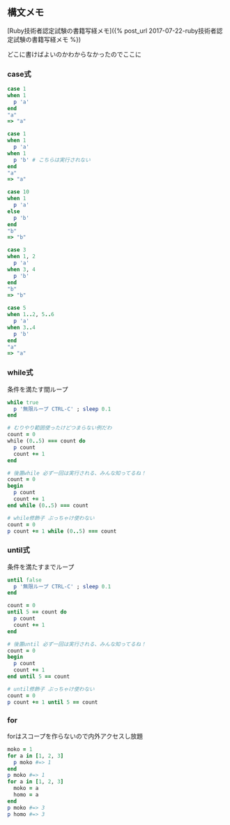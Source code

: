 ## 構文メモ

[Ruby技術者認定試験の書籍写経メモ]({% post_url 2017-07-22-ruby技術者認定試験の書籍写経メモ %})

どこに書けばよいのかわからなかったのでここに

### case式

```ruby
case 1
when 1
  p 'a'
end
"a"
=> "a"

case 1
when 1
  p 'a'
when 1
  p 'b' # こちらは実行されない
end
"a"
=> "a"

case 10
when 1
  p 'a'
else
  p 'b'
end
"b"
=> "b"

case 3
when 1, 2
  p 'a'
when 3, 4
  p 'b'
end
"b"
=> "b"

case 5
when 1..2, 5..6
  p 'a'
when 3..4
  p 'b'
end
"a"
=> "a"
```

### while式

条件を満たす間ループ

```ruby
while true
  p '無限ループ CTRL-C' ; sleep 0.1
end

# むりやり範囲使ったけどつまらない例だわ
count = 0
while (0..5) === count do
  p count
  count += 1
end

# 後置while 必ず一回は実行される、みんな知ってるね！
count = 0
begin
  p count
  count += 1
end while (0..5) === count

# while修飾子 ぶっちゃけ使わない
count = 0
p count += 1 while (0..5) === count
```

### until式

条件を満たすまでループ

```ruby
until false
  p '無限ループ CTRL-C' ; sleep 0.1
end

count = 0
until 5 == count do
  p count
  count += 1
end

# 後置until 必ず一回は実行される、みんな知ってるね！
count = 0
begin
  p count
  count += 1
end until 5 == count

# until修飾子 ぶっちゃけ使わない
count = 0
p count += 1 until 5 == count
```

### for

forはスコープを作らないので内外アクセスし放題

```ruby
moko = 1
for a in [1, 2, 3]
  p moko #=> 1
end
p moko #=> 1
for a in [1, 2, 3]
  moko = a
  homo = a
end
p moko #=> 3
p homo #=> 3
```
